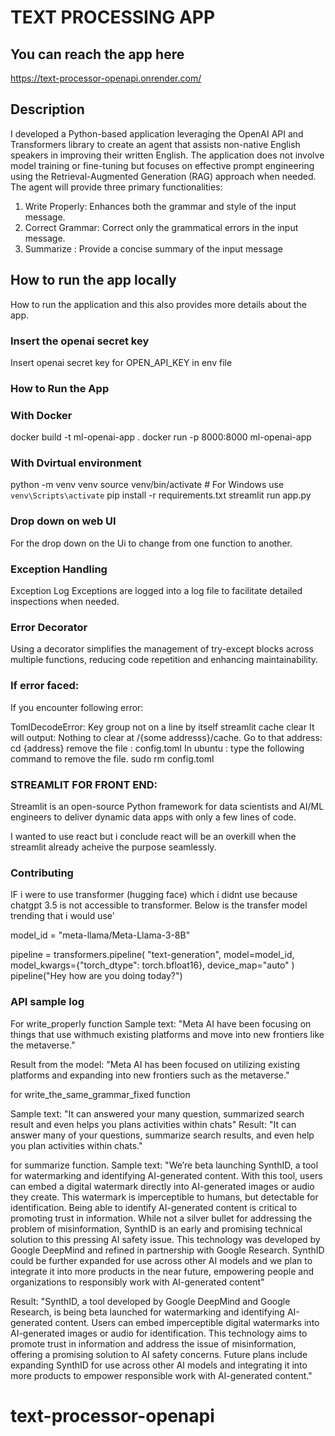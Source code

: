 # TEXT PROCESSING APP

## You can reach the app here
https://text-processor-openapi.onrender.com/

## Description
I developed a Python-based application leveraging the OpenAI API and Transformers library to create an agent that assists non-native English speakers in improving their written English. The application does not involve model training or fine-tuning but focuses on effective prompt engineering using the Retrieval-Augmented Generation (RAG) approach when needed. The agent will provide three primary functionalities:
1. Write Properly: Enhances both the grammar and style of the input message.
2. Correct Grammar: Correct only the grammatical errors in the input message.
3. Summarize : Provide a concise summary of the input message

## How to run the app locally
How to run the application and this also provides more details about the app.

### Insert the openai secret key 
Insert openai secret key for OPEN_API_KEY in env file


### How to Run the App

### With Docker

docker build -t ml-openai-app .
docker run -p 8000:8000 ml-openai-app

### With Dvirtual environment
python -m venv venv
source venv/bin/activate  # For Windows use `venv\Scripts\activate`
pip install -r requirements.txt
streamlit run app.py

### Drop down on web UI
For the drop down on the Ui to change from one function to another.


###  Exception Handling
Exception Log
Exceptions are logged into a log file to facilitate detailed inspections when needed.

### Error Decorator
Using a decorator simplifies the management of try-except blocks across multiple functions, reducing code repetition and enhancing maintainability.


### If error faced: 
If you encounter following error: 

TomlDecodeError: Key group not on a line by itself
streamlit cache clear
It will output: 
Nothing to clear at /{some addresss}/cache.
Go to that address: 
cd {address}
remove the file : config.toml
In ubuntu : type the following command to remove the file. 
sudo rm config.toml 



### STREAMLIT FOR FRONT END:
Streamlit is an open-source Python framework for data scientists and AI/ML engineers to deliver dynamic data apps with only a few lines of code. 

I wanted to use react but i conclude react will be an overkill when the streamlit already acheive the purpose seamlessly.

### Contributing
IF i were to use transformer (hugging face) which i didnt use because chatgpt 3.5 is not accessible to transformer. Below is the transfer model trending that i would use'
 

model_id = "meta-llama/Meta-Llama-3-8B"

pipeline = transformers.pipeline(
    "text-generation", model=model_id, model_kwargs={"torch_dtype": torch.bfloat16}, device_map="auto"
)
pipeline("Hey how are you doing today?")



<!-- API log -->
### API sample log
For write_properly function
Sample text: "Meta AI have been focusing on things that use withmuch existing platforms and move into new frontiers like the metaverse."

Result from the model: "Meta AI has been focused on utilizing existing platforms and expanding into new frontiers such as the metaverse."

for write_the_same_grammar_fixed function

Sample text: "It can answered your many question, summarized search result and even helps you plans activities within chats"
Result: "It can answer many of your questions, summarize search results, and even help you plan activities within chats."

for summarize function.
Sample text: "We’re beta launching SynthID, a tool for watermarking and identifying AI-generated content. With this tool, users can embed a digital watermark directly into AI-generated images or audio they create. This watermark is imperceptible to humans, but detectable for identification.
Being able to identify AI-generated content is critical to promoting trust in information. While not a silver bullet for addressing the problem of misinformation, SynthID is an early and promising technical solution to this pressing AI safety issue.
This technology was developed by Google DeepMind and refined in partnership with Google Research. SynthID could be further expanded for use across other AI models and we plan to integrate it into more products in the near future, empowering people and organizations to responsibly work with AI-generated content"

Result: "SynthID, a tool developed by Google DeepMind and Google Research, is being beta launched for watermarking and identifying AI-generated content. Users can embed imperceptible digital watermarks into AI-generated images or audio for identification. This technology aims to promote trust in information and address the issue of misinformation, offering a promising solution to AI safety concerns. Future plans include expanding SynthID for use across other AI models and integrating it into more products to empower responsible work with AI-generated content."

# text-processor-openapi
